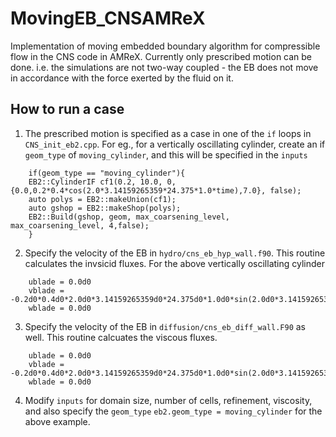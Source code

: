 # MovingEB_CNSAMReX
Implementation of moving embedded boundary algorithm for compressible flow in the CNS code in AMReX.
Currently only prescribed motion can be done. i.e. the simulations are not two-way coupled - the 
EB does not move in accordance with the force exerted by the fluid on it. 

## How to run a case 

1. The prescribed motion is specified as a case in one of the `if` loops in `CNS_init_eb2.cpp`. For eg.,
   for a vertically oscillating cylinder, create an if `geom_type` of `moving_cylinder`, and this will be 
   specified in the `inputs`
```
	if(geom_type == "moving_cylinder"){
	EB2::CylinderIF cf1(0.2, 10.0, 0, {0.0,0.2*0.4*cos(2.0*3.14159265359*24.375*1.0*time),7.0}, false);
	auto polys = EB2::makeUnion(cf1);
	auto gshop = EB2::makeShop(polys);
	EB2::Build(gshop, geom, max_coarsening_level, max_coarsening_level, 4,false);
	}
```
2. Specify the velocity of the EB in `hydro/cns_eb_hyp_wall.f90`. This routine calculates the invsicid fluxes.
   For the above vertically oscillating cylinder
```
	ublade = 0.0d0
	vblade = -0.2d0*0.4d0*2.0d0*3.14159265359d0*24.375d0*1.0d0*sin(2.0d0*3.14159265359d0*24.375d0*1.0d0*time)
	wblade = 0.0d0
``` 
3. Specify the velocity of the EB in `diffusion/cns_eb_diff_wall.F90` as well. This routine calcuates the viscous 
   fluxes.
```
	ublade = 0.0d0
	vblade = -0.2d0*0.4d0*2.0d0*3.14159265359d0*24.375d0*1.0d0*sin(2.0d0*3.14159265359d0*24.375d0*1.0d0*time)
	wblade = 0.0d0
```
4. Modify `inputs` for domain size, number of cells, refinement, viscosity, and also specify the `geom_type`
   `eb2.geom_type = moving_cylinder` for the above example.

